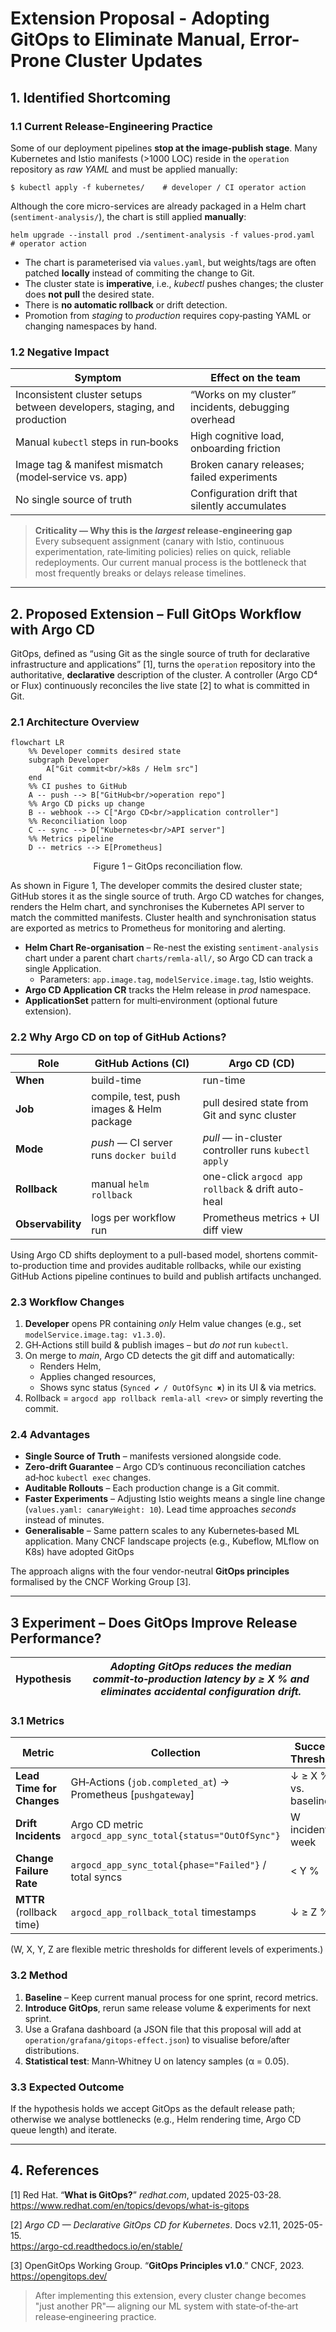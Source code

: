 # Extension Proposal - Adopting **GitOps** to Eliminate Manual, Error-Prone Cluster Updates

## 1. Identified Shortcoming

### 1.1 Current Release-Engineering Practice

Some of our deployment pipelines **stop at the image‑publish stage**. Many Kubernetes and Istio manifests (>1000 LOC) reside in the `operation` repository as *raw YAML* and must be applied manually:

```text
$ kubectl apply -f kubernetes/    # developer / CI operator action
```

Although the core micro-services are already packaged in a Helm chart (`sentiment-analysis/`), the chart is still applied **manually**:

```text
helm upgrade --install prod ./sentiment-analysis -f values-prod.yaml   # operator action
```

- The chart is parameterised via `values.yaml`, but weights/tags are often patched **locally** instead of commiting the change to Git.
- The cluster state is **imperative**, i.e., *kubectl* pushes changes; the cluster does **not pull** the desired state.
- There is **no automatic rollback** or drift detection.
- Promotion from *staging* to *production* requires copy‑pasting YAML or changing namespaces by hand.

### 1.2 Negative Impact
| Symptom                                                                 | Effect on the team                                  |
| ----------------------------------------------------------------------- | --------------------------------------------------- |
| Inconsistent cluster setups between developers, staging, and production | “Works on my cluster” incidents, debugging overhead |
| Manual `kubectl` steps in run‑books                                     | High cognitive load, onboarding friction            |
| Image tag & manifest mismatch (model‑service vs. app)                   | Broken canary releases; failed experiments          |
| No single source of truth                                               | Configuration drift that silently accumulates       |

> **Criticality — Why this is the *largest* release‑engineering gap**  
> Every subsequent assignment (canary with Istio, continuous experimentation, rate‑limiting policies) relies on quick, reliable redeployments.  Our current manual process is the bottleneck that most frequently breaks or delays release timelines.

---

## 2. Proposed Extension – Full **GitOps** Workflow with Argo CD

GitOps, defined as “using Git as the single source of truth for declarative infrastructure and applications” [1], turns the `operation` repository into the authoritative, **declarative** description of the cluster. A controller (Argo CD⁴ or Flux) continuously reconciles the live state [2] to what is committed in Git.

### 2.1 Architecture Overview

```mermaid
flowchart LR
    %% Developer commits desired state
    subgraph Developer
        A["Git commit<br/>k8s / Helm src"]
    end
    %% CI pushes to GitHub
    A -- push --> B["GitHub<br/>operation repo"]
    %% Argo CD picks up change
    B -- webhook --> C["Argo CD<br/>application controller"]
    %% Reconciliation loop
    C -- sync --> D["Kubernetes<br/>API server"]
    %% Metrics pipeline
    D -- metrics --> E[Prometheus]
```
<div align="center">Figure 1 – GitOps reconciliation flow.</div>

As shown in Figure 1, The developer commits the desired cluster state; GitHub stores it as the single source of truth. Argo CD watches for changes, renders the Helm chart, and synchronises the Kubernetes API server to match the committed manifests. Cluster health and synchronisation status are exported as metrics to Prometheus for monitoring and alerting.

- **Helm Chart Re-organisation** – Re-nest the existing `sentiment-analysis`
  chart under a parent chart `charts/remla-all/`, so Argo CD can track a
  single Application.
  - Parameters: `app.image.tag`, `modelService.image.tag`, Istio weights.
- **Argo CD Application CR** tracks the Helm release in *prod* namespace.
- **ApplicationSet** pattern for multi‑environment (optional future extension).

### 2.2 Why Argo CD on top of GitHub Actions?
| Role | GitHub Actions (CI) | Argo CD (CD) |
|------|--------------------|--------------|
| **When** | build-time | run-time |
| **Job** | compile, test, push images & Helm package | pull desired state from Git and sync cluster |
| **Mode** | *push* — CI server runs `docker build` | *pull* — in-cluster controller runs `kubectl apply` |
| **Rollback** | manual `helm rollback` | one-click `argocd app rollback` & drift auto-heal |
| **Observability** | logs per workflow run | Prometheus metrics + UI diff view |

Using Argo CD shifts deployment to a pull-based model, shortens
commit-to-production time and provides auditable rollbacks, while our existing GitHub Actions pipeline continues to build and publish
artifacts unchanged.

### 2.3 Workflow Changes

1. **Developer** opens PR containing *only* Helm value changes (e.g., set `modelService.image.tag: v1.3.0`).
2. GH‑Actions still build & publish images – but *do not* run `kubectl`.
3. On merge to *main*, Argo CD detects the git diff and automatically:
   - Renders Helm,
   - Applies changed resources,
   - Shows sync status (`Synced ✔︎ / OutOfSync ✖︎`) in its UI & via metrics.
4. Rollback = `argocd app rollback remla-all <rev>` or simply reverting the commit.

### 2.4 Advantages

- **Single Source of Truth** – manifests versioned alongside code.
- **Zero‑drift Guarantee** – Argo CD’s continuous reconciliation catches ad‑hoc `kubectl exec` changes.
- **Auditable Rollouts** – Each production change is a Git commit.
- **Faster Experiments** – Adjusting Istio weights means a single line change (`values.yaml: canaryWeight: 10`).  Lead time approaches *seconds* instead of minutes.
- **Generalisable** – Same pattern scales to any Kubernetes‑based ML application. Many CNCF landscape projects (e.g., Kubeflow, MLflow on K8s) have adopted GitOps

The approach aligns with the four vendor-neutral **GitOps principles** formalised by the CNCF Working Group [3].

---

## 3 Experiment – Does GitOps Improve Release Performance?

| Hypothesis | *Adopting GitOps reduces the **median commit‑to‑production latency** by ≥ X % and eliminates accidental configuration drift.* |
| ---------- |-------------------------------------------------------------------------------------------------------------------------------|

### 3.1 Metrics

| Metric                    | Collection                                                   | Success Threshold    |
| ------------------------- | ------------------------------------------------------------ |----------------------|
| **Lead Time for Changes** | GH‑Actions (`job.completed_at`) → Prometheus [`pushgateway`] | ↓ ≥ X % vs. baseline |
| **Drift Incidents**       | Argo CD metric `argocd_app_sync_total{status="OutOfSync"}`   | W incidents / week   |
| **Change Failure Rate**   | `argocd_app_sync_total{phase="Failed"}` / total syncs        | < Y %                |
| **MTTR** (rollback time)  | `argocd_app_rollback_total` timestamps                       | ↓ ≥ Z %              |

(W, X, Y, Z are flexible metric thresholds for different levels of experiments.)

### 3.2 Method

1. **Baseline** – Keep current manual process for one sprint, record metrics.
2. **Introduce GitOps**, rerun same release volume & experiments for next sprint.
3. Use a Grafana dashboard (a JSON file that this proposal will add at `operation/grafana/gitops-effect.json`) to visualise before/after distributions.
4. **Statistical test**: Mann‑Whitney U on latency samples (α = 0.05).

### 3.3 Expected Outcome

If the hypothesis holds we accept GitOps as the default release path; otherwise we analyse bottlenecks (e.g., Helm rendering time, Argo CD queue length) and iterate.

---

## 4. References

[1] Red Hat. “**What is GitOps?**” *redhat.com*, updated 2025-03-28.  
<https://www.redhat.com/en/topics/devops/what-is-gitops>

[2] *Argo CD — Declarative GitOps CD for Kubernetes*. Docs v2.11, 2025-05-15.  
<https://argo-cd.readthedocs.io/en/stable/>

[3] OpenGitOps Working Group. “**GitOps Principles v1.0**.” CNCF, 2023.  
<https://opengitops.dev/>

> After implementing this extension, every cluster change becomes "just another PR"— aligning our ML system with state‑of‑the‑art release‑engineering practice.